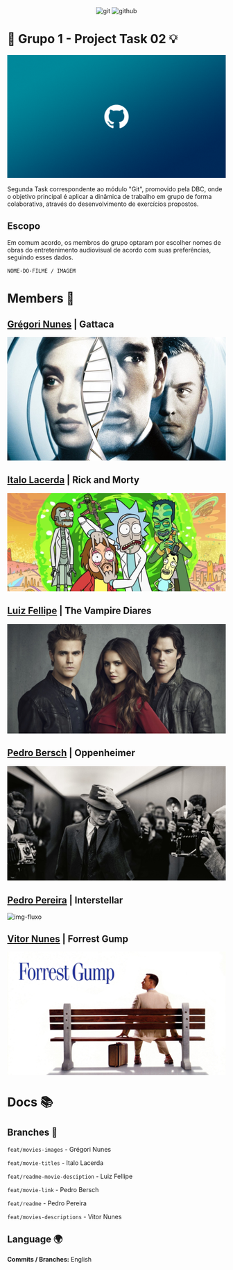 <div align="center">
   <img alt="git" src="https://img.shields.io/badge/Git-E34F26?style=for-the-badge&logo=git&logoColor=white">
   <img alt="github" src="https://img.shields.io/badge/Github-000000?style=for-the-badge&logo=github&logoColor=white">
</div>

# 🚀 Grupo 1 - Project Task 02 💡
<p>
    <img src="./assets/readme/R.png" alt="img-fluxo">
</p>

Segunda Task correspondente ao módulo "Git", promovido pela DBC, onde o objetivo principal é aplicar a dinâmica de trabalho em grupo de forma colaborativa, através do desenvolvimento de exercícios propostos.

## Escopo
Em comum acordo, os membros do grupo optaram por escolher nomes de obras do entretenimento audiovisual de acordo com suas preferências, seguindo esses dados.

```
NOME-DO-FILME / IMAGEM 
```

# Members 👥

## [Grégori Nunes](https://github.com/gregsnn) | Gattaca
<div>
    <img src="./assets/readme/gattaca.jpg" alt="img-fluxo">
</div>

## [Italo Lacerda](https://github.com/italolacerda) | Rick and Morty
<div>
    <img src="./assets/readme/rick.png" alt="img-fluxo">
</div>

## [Luiz Fellipe](https://github.com/luizfdarb) | The Vampire Diares
<div>
    <img src="./assets/readme/tvd2.jpg" alt="img-fluxo">
</div>

## [Pedro Bersch](https://github.com/PedroBersch) | Oppenheimer
<div>
    <img src="./assets/readme/oppenheimer.jpg" alt="img-fluxo">
</div>

## [Pedro Pereira](https://github.com/pedrohpdo) | Interstellar
<div>
    <img  src="./assets/readme/inter.png" alt="img-fluxo">
</div>

## [Vitor Nunes](https://github.com/VitorColombo) | Forrest Gump
<div>
    <img src="./assets/readme/fgump.jpg" alt="img-fluxo">
</div>

# Docs 📚

## Branches 🔗

`feat/movies-images` - Grégori Nunes

`feat/movie-titles` - Italo Lacerda

`feat/readme-movie-desciption` - Luiz Fellipe

`feat/movie-link` - Pedro Bersch

`feat/readme` - Pedro Pereira

`feat/movies-descriptions` - Vitor Nunes

## Language 🌍
**Commits / Branches:** English
